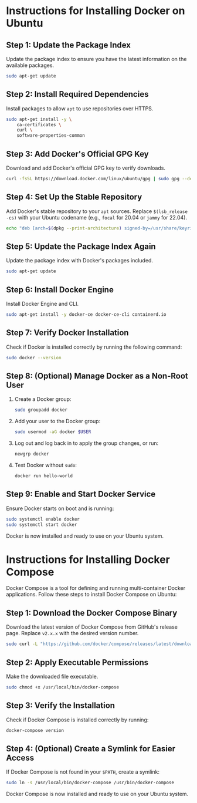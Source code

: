 # Instructions for Installing Docker on Ubuntu

## Step 1: Update the Package Index

Update the package index to ensure you have the latest information on the available packages.

```bash
sudo apt-get update
```

## Step 2: Install Required Dependencies

Install packages to allow `apt` to use repositories over HTTPS.

```bash
sudo apt-get install -y \ 
    ca-certificates \ 
    curl \ 
    software-properties-common
```

## Step 3: Add Docker's Official GPG Key

Download and add Docker's official GPG key to verify downloads.

```bash
curl -fsSL https://download.docker.com/linux/ubuntu/gpg | sudo gpg --dearmor -o /usr/share/keyrings/docker-archive-keyring.gpg
```

## Step 4: Set Up the Stable Repository

Add Docker's stable repository to your `apt` sources. Replace `$(lsb_release -cs)` with your Ubuntu codename (e.g., `focal` for 20.04 or `jammy` for 22.04).

```bash
echo "deb [arch=$(dpkg --print-architecture) signed-by=/usr/share/keyrings/docker-archive-keyring.gpg] https://download.docker.com/linux/ubuntu focal stable" | sudo tee /etc/apt/sources.list.d/docker.list > /dev/null
```

## Step 5: Update the Package Index Again

Update the package index with Docker's packages included.

```bash
sudo apt-get update
```

## Step 6: Install Docker Engine

Install Docker Engine and CLI.

```bash
sudo apt-get install -y docker-ce docker-ce-cli containerd.io
```

## Step 7: Verify Docker Installation

Check if Docker is installed correctly by running the following command:

```bash
sudo docker --version
```

## Step 8: (Optional) Manage Docker as a Non-Root User

1. Create a Docker group:
   ```bash
   sudo groupadd docker
   ```
2. Add your user to the Docker group:
   ```bash
   sudo usermod -aG docker $USER
   ```
3. Log out and log back in to apply the group changes, or run:
   ```bash
   newgrp docker
   ```
4. Test Docker without `sudo`:
   ```bash
   docker run hello-world
   ```

## Step 9: Enable and Start Docker Service

Ensure Docker starts on boot and is running:

```bash
sudo systemctl enable docker
sudo systemctl start docker
```

Docker is now installed and ready to use on your Ubuntu system.

# Instructions for Installing Docker Compose

Docker Compose is a tool for defining and running multi-container Docker applications. Follow these steps to install Docker Compose on Ubuntu:

## Step 1: Download the Docker Compose Binary

Download the latest version of Docker Compose from GitHub's release page. Replace `v2.x.x` with the desired version number.

```bash
sudo curl -L "https://github.com/docker/compose/releases/latest/download/docker-compose-$(uname -s)-$(uname -m)" -o /usr/local/bin/docker-compose
```

## Step 2: Apply Executable Permissions

Make the downloaded file executable.

```bash
sudo chmod +x /usr/local/bin/docker-compose
```

## Step 3: Verify the Installation

Check if Docker Compose is installed correctly by running:

```bash
docker-compose version
```

## Step 4: (Optional) Create a Symlink for Easier Access

If Docker Compose is not found in your `$PATH`, create a symlink:

```bash
sudo ln -s /usr/local/bin/docker-compose /usr/bin/docker-compose
```

Docker Compose is now installed and ready to use on your Ubuntu system.

